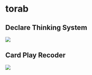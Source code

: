 # torab

## Declare Thinking System

<img src="https://docs.google.com/drawings/d/e/2PACX-1vQiGlGu7JM4dwDmfeczVizyUwZgYIMMGZ7EDxdoecdRcLjecy4VdAsB7coH7Q14FaLP-YoGUZAyGiQc/pub?w=680&amp;h=292">

## Card Play Recoder

<img src="https://docs.google.com/drawings/d/e/2PACX-1vS1fYtzudt76E1sQduSCt3cMdbyeipInyPGsv0XXj9gpzglTWH21xjZmFE0WDaV8U-Ln1eYGkHrRGsf/pub?w=778&amp;h=374">
